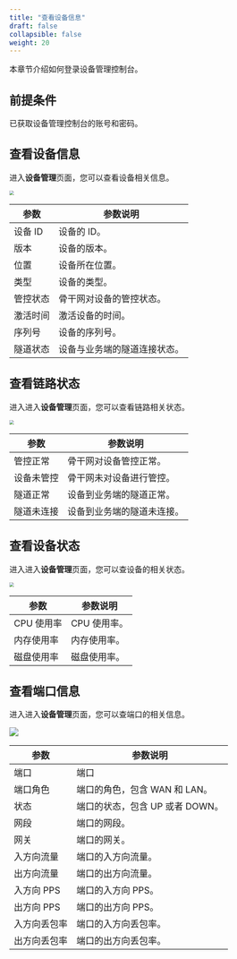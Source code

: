```yaml
---
title: "查看设备信息"
draft: false
collapsible: false
weight: 20
---
```


本章节介绍如何登录设备管理控制台。

## 前提条件

已获取设备管理控制台的账号和密码。

## 查看设备信息

进入**设备管理**页面，您可以查看设备相关信息。

<img src="../../_images/um_equip_mgmt_details.png" style="zoom:50%;" />

| 参数     | 参数说明                     |
| -------- | ---------------------------- |
| 设备 ID  | 设备的 ID。                  |
| 版本     | 设备的版本。                 |
| 位置     | 设备所在位置。               |
| 类型     | 设备的类型。                 |
| 管控状态 | 骨干网对设备的管控状态。     |
| 激活时间 | 激活设备的时间。             |
| 序列号   | 设备的序列号。               |
| 隧道状态 | 设备与业务端的隧道连接状态。 |

## 查看链路状态

进入进入**设备管理**页面，您可以查看链路相关状态。

<img src="../../_images/um_equip_status.png" style="zoom:50%;" />

| 参数       | 参数说明                   |
| ---------- | -------------------------- |
| 管控正常   | 骨干网对设备管控正常。     |
| 设备未管控 | 骨干网未对设备进行管控。   |
| 隧道正常   | 设备到业务端的隧道正常。   |
| 隧道未连接 | 设备到业务端的隧道未连接。 |

## 查看设备状态

进入进入**设备管理**页面，您可以查设备的相关状态。

<img src="../../_images/um_equip_status_details.png" style="zoom:50%;" />

| 参数       | 参数说明     |
| ---------- | ------------ |
| CPU 使用率 | CPU 使用率。 |
| 内存使用率 | 内存使用率。 |
| 磁盘使用率 | 磁盘使用率。 |

## 查看端口信息

进入进入**设备管理**页面，您可以查端口的相关信息。

![](../../_images/um_equip_port.png)

| 参数         | 参数说明                        |
| ------------ | ------------------------------- |
| 端口         | 端口                            |
| 端口角色     | 端口的角色，包含 WAN 和 LAN。   |
| 状态         | 端口的状态，包含 UP 或者 DOWN。 |
| 网段         | 端口的网段。                    |
| 网关         | 端口的网关。                    |
| 入方向流量   | 端口的入方向流量。              |
| 出方向流量   | 端口的出方向流量。              |
| 入方向 PPS   | 端口的入方向 PPS。              |
| 出方向 PPS   | 端口的出方向 PPS。              |
| 入方向丢包率 | 端口的入方向丢包率。            |
| 出方向丢包率 | 端口的出方向丢包率。            |

